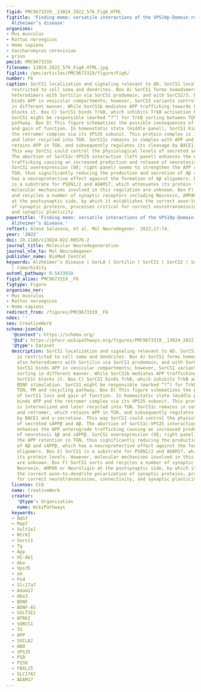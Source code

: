 ```yaml
---
figid: PMC9673319__13024_2022_576_Fig6_HTML
figtitle: 'Finding memo: versatile interactions of the VPS10p-Domain receptors in
  Alzheimer’s disease'
organisms:
- Mus musculus
- Rattus norvegicus
- Homo sapiens
- Saccharomyces cerevisiae
- prion
pmcid: PMC9673319
filename: 13024_2022_576_Fig6_HTML.jpg
figlink: /pmc/articles/PMC9673319/figure/Fig6/
number: F6
caption: SorCS1 localization and signaling relevant to AD. SorCS1 localization is
  restricted to cell soma and dendrites. Box A) SorCS1 forms homodimers, but also
  heterodimers with Sortilin via SorCS1 prodomain, and with SorCS2/3. Box B) SorCS1
  binds APP in vesicular compartments; however, SorCS1 variants control APP sorting
  in different manner. While SorCS1b mediates APP trafficking towards PM, SorCS1c
  blocks it. Box C) SorCS1 binds TrkB, which inhibits TrkB activation by BDNF stimulation.
  SorCS1 might be responsible (marked “?”) for TrkB sorting between TGN, PM and recycling
  pathway. Box D) This figure schematizes the possible consequences of SorCS1 loss
  and gain of function. In homeostatic state (middle panel), SorCS1 binds APP and
  the retromer complex via its VPS35 subunit. This protein complex is internalized
  and later recycled into TGN. SorCS1c remains in complex with APP and retromer, which
  retains APP in TGN, and subsequently regulates its cleavage by BACE1 and γ-secretase.
  This way SorCS1 could control the physiological levels of secreted sAPPβ and Aβ.
  The abortion of SorCS1c-VPS35 interaction (left panel) enhances the APP anterograde
  trafficking causing an increased production and release of neurotoxic Aβ and sAPPβ.
  SorCS1 overexpression (OE; right panel) seems to strengthen the APP retention in
  TGN, thus significantly reducing the production and secretion of Aβ and sAPPβ, which
  has a neuroprotective effect against the formation of Aβ oligomers. Box E) SorCS1
  is a substrate for PSEN1/2 and ADAM17, which attenuates its protein levels. However,
  molecular mechanisms involved in this regulation are unknown. Box F) SorCS1 sorts
  and recycles a number of synaptic receptors including Neurexin, AMPAR or Neuroligin
  at the postsynaptic side, by which it establishes the correct axon-to-dendrite polarization
  of synaptic proteins, processes critical for correct neurotransmission, connectivity,
  and synaptic plasticity
papertitle: 'Finding memo: versatile interactions of the VPS10p-Domain receptors in
  Alzheimer’s disease.'
reftext: Alena Salasova, et al. Mol Neurodegener. 2022;17:74.
year: '2022'
doi: 10.1186/s13024-022-00576-2
journal_title: Molecular Neurodegeneration
journal_nlm_ta: Mol Neurodegener
publisher_name: BioMed Central
keywords: Alzheimer’s disease | SorLA | Sortilin | SorCS1 | SorCS2 | SorCS3 | Neurotrophins
  | Comorbidity
automl_pathway: 0.5433918
figid_alias: PMC9673319__F6
figtype: Figure
organisms_ner:
- Mus musculus
- Rattus norvegicus
- Homo sapiens
redirect_from: /figures/PMC9673319__F6
ndex: ''
seo: CreativeWork
schema-jsonld:
  '@context': https://schema.org/
  '@id': https://pfocr.wikipathways.org/figures/PMC9673319__13024_2022_576_Fig6_HTML.html
  '@type': Dataset
  description: SorCS1 localization and signaling relevant to AD. SorCS1 localization
    is restricted to cell soma and dendrites. Box A) SorCS1 forms homodimers, but
    also heterodimers with Sortilin via SorCS1 prodomain, and with SorCS2/3. Box B)
    SorCS1 binds APP in vesicular compartments; however, SorCS1 variants control APP
    sorting in different manner. While SorCS1b mediates APP trafficking towards PM,
    SorCS1c blocks it. Box C) SorCS1 binds TrkB, which inhibits TrkB activation by
    BDNF stimulation. SorCS1 might be responsible (marked “?”) for TrkB sorting between
    TGN, PM and recycling pathway. Box D) This figure schematizes the possible consequences
    of SorCS1 loss and gain of function. In homeostatic state (middle panel), SorCS1
    binds APP and the retromer complex via its VPS35 subunit. This protein complex
    is internalized and later recycled into TGN. SorCS1c remains in complex with APP
    and retromer, which retains APP in TGN, and subsequently regulates its cleavage
    by BACE1 and γ-secretase. This way SorCS1 could control the physiological levels
    of secreted sAPPβ and Aβ. The abortion of SorCS1c-VPS35 interaction (left panel)
    enhances the APP anterograde trafficking causing an increased production and release
    of neurotoxic Aβ and sAPPβ. SorCS1 overexpression (OE; right panel) seems to strengthen
    the APP retention in TGN, thus significantly reducing the production and secretion
    of Aβ and sAPPβ, which has a neuroprotective effect against the formation of Aβ
    oligomers. Box E) SorCS1 is a substrate for PSEN1/2 and ADAM17, which attenuates
    its protein levels. However, molecular mechanisms involved in this regulation
    are unknown. Box F) SorCS1 sorts and recycles a number of synaptic receptors including
    Neurexin, AMPAR or Neuroligin at the postsynaptic side, by which it establishes
    the correct axon-to-dendrite polarization of synaptic proteins, processes critical
    for correct neurotransmission, connectivity, and synaptic plasticity
  license: CC0
  name: CreativeWork
  creator:
    '@type': Organization
    name: WikiPathways
  keywords:
  - Bdnf
  - Map7
  - Sult1e1
  - Ntrk2
  - Sorcs1
  - Tg
  - App
  - H2-Ab1
  - Abo
  - Vps35
  - oe
  - Psd
  - Slc17a7
  - Adam17
  - Abo3
  - BDNF
  - BDNF-AS
  - SULT1E1
  - NTRK2
  - SORCS1
  - TG
  - APP
  - SUCLA2
  - ABO
  - VPS35
  - PSD
  - PISD
  - FBXL15
  - SLC17A7
  - ADAM17
---
```

